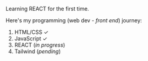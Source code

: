 Learning REACT for the first time.

Here's my programming (web dev - _front end_) journey:
  1. HTML/CSS                                ✓
  2. JavaScript                              ✓
  3. REACT                                   (_in progress_)
  4. Tailwind                                (_pending_)

